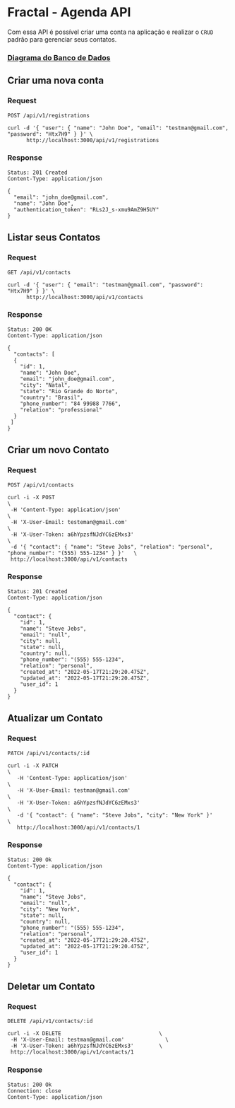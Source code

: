 # Fractal - Agenda API

Com essa API é possível criar uma conta na aplicação e realizar o `CRUD` padrão para gerenciar seus contatos.

### [Diagrama do Banco de Dados](https://dbdiagram.io/d/628418a17f945876b639bc23)

## Criar uma nova conta

### Request

`POST /api/v1/registrations`

    curl -d '{ "user": { "name": "John Doe", "email": "testman@gmail.com", "password": "Htx7H9" } }' \
          http://localhost:3000/api/v1/registrations

### Response

    Status: 201 Created
    Content-Type: application/json

    {
      "email": "john_doe@gmail.com",
      "name": "John Doe",
      "authentication_token": "RLs2J_s-xmu9AmZ9H5UY"
    }

## Listar seus Contatos
### Request

`GET /api/v1/contacts`

    curl -d '{ "user": { "email": "testman@gmail.com", "password": "Htx7H9" } }' \
          http://localhost:3000/api/v1/contacts

### Response

    Status: 200 OK
    Content-Type: application/json

    {
      "contacts": [
      {
        "id": 1,
        "name": "John Doe",
        "email": "john_doe@gmail.com",
        "city": "Natal",
        "state": "Rio Grande do Norte",
        "country": "Brasil",
        "phone_number": "84 99988 7766",
        "relation": "professional"
      }
     ]
    }

## Criar um novo Contato

### Request

`POST /api/v1/contacts`

    curl -i -X POST                                                                                           \
     -H 'Content-Type: application/json'                                                                      \
     -H 'X-User-Email: testeman@gmail.com'                                                                    \
     -H 'X-User-Token: a6hYpzsfNJdYC6zEMxs3'                                                                  \
     -d '{ "contact": { "name": "Steve Jobs", "relation": "personal", "phone_number": "(555) 555-1234" } }'   \
     http://localhost:3000/api/v1/contacts

### Response

    Status: 201 Created
    Content-Type: application/json

    {
      "contact": {
        "id": 1,
        "name": "Steve Jebs",
        "email": "null",
        "city": null,
        "state": null,
        "country": null,
        "phone_number": "(555) 555-1234",
        "relation": "personal",
        "created_at": "2022-05-17T21:29:20.475Z",
        "updated_at": "2022-05-17T21:29:20.475Z",
        "user_id": 1
      }
    }

## Atualizar um Contato

### Request

`PATCH /api/v1/contacts/:id`

    curl -i -X PATCH                                                        \
       -H 'Content-Type: application/json'                                  \
       -H 'X-User-Email: testman@gmail.com'                                 \
       -H 'X-User-Token: a6hYpzsfNJdYC6zEMxs3'                              \
       -d '{ "contact": { "name": "Steve Jobs", "city": "New York" }'       \
       http://localhost:3000/api/v1/contacts/1

### Response

    Status: 200 Ok
    Content-Type: application/json

    {
      "contact": {
        "id": 1,
        "name": "Steve Jobs",
        "email": "null",
        "city": "New York",
        "state": null,
        "country": null,
        "phone_number": "(555) 555-1234",
        "relation": "personal",
        "created_at": "2022-05-17T21:29:20.475Z",
        "updated_at": "2022-05-17T21:29:20.475Z",
        "user_id": 1
      }
    }

## Deletar um Contato

### Request

`DELETE /api/v1/contacts/:id`

    curl -i -X DELETE                               \
     -H 'X-User-Email: testman@gmail.com'             \
     -H 'X-User-Token: a6hYpzsfNJdYC6zEMxs3'        \
     http://localhost:3000/api/v1/contacts/1

### Response

    Status: 200 Ok
    Connection: close
    Content-Type: application/json
